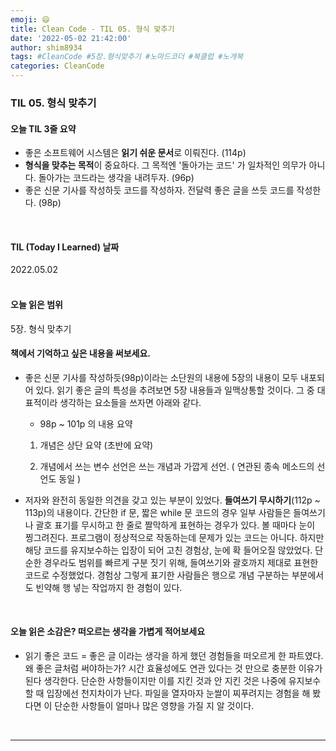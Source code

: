 ```yaml
---
emoji: 😄
title: Clean Code - TIL 05. 형식 맞추기
date: '2022-05-02 21:42:00'
author: shim8934
tags: #CleanCode #5장.형식맞추기 #노마드코더 #북클럽 #노개북
categories: CleanCode
---
```

### TIL 05. 형식 맞추기
#### **오늘 TIL 3줄 요약**

- 좋은 소프트웨어 시스템은 **읽기 쉬운 문서**로 이뤄진다. (114p)
- **형식을 맞추는 목적**이 중요하다. 그 목적엔 '돌아가는 코드' 가 일차적인 의무가 아니다. 돌아가는 코드라는 생각을 내려두자. (96p)
- 좋은 신문 기사를 작성하듯 코드를 작성하자. 전달력 좋은 글을 쓰듯 코드를 작성한다. (98p)

<br/>

#### **TIL (Today I Learned) 날짜**

2022.05.02
<br/><br/>

#### **오늘 읽은 범위**

5장. 형식 맞추기
<br/>


#### 책에서 기억하고 싶은 내용을 써보세요.

- 좋은 신문 기사를 작성하듯(98p)이라는 소단원의 내용에 5장의 내용이 모두 내포되어 있다.  읽기 좋은 글의 특성을 추려보면 5장 내용들과 일맥상통할 것이다. 그 중 대표적이라 생각하는 요소들을 쓰자면 아래와 같다.
  
  * 98p ~ 101p 의 내용 요약
  1. 개념은 상단 요약 (초반에 요약)
    
  2. 개념에서 쓰는 변수 선언은 쓰는 개념과 가깝게 선언. ( 연관된 종속 메소드의 선언도 동일 )

* 저자와 완전히 동일한 의견을 갖고 있는 부분이 있었다. **들여쓰기 무시하기**(112p ~ 113p)의 내용이다.
  간단한 if 문, 짧은 while 문 코드의 경우 일부 사람들은 들여쓰기나 괄호 표기를 무시하고 한 줄로 짤막하게 표현하는 경우가 있다. 볼 때마다 눈이 찡그려진다.
   프로그램이 정상적으로 작동하는데 문제가 있는 코드는 아니다. 하지만 해당 코드를 유지보수하는 입장이 되어 고친 경험상, 눈에 확 들어오질 않았었다. 단순한 경우라도 범위를 빠르게 구분 짓기 위해, 들여쓰기와 괄호까지 제대로 표현한 코드로 수정했었다. 경험상 그렇게 표기한 사람들은 행으로 개념 구분하는 부분에서도 빈약해 행 넣는 작업까지 한 경험이 있다.

<br/>


#### **오늘 읽은 소감은? 떠오르는 생각을 가볍게 적어보세요**

- 읽기 좋은 코드 = 좋은 글 이라는 생각을 하게 했던 경험들을 떠오르게 한 파트였다.
   왜 좋은 글처럼 써야하는가? 시간 효율성에도 연관 있다는 것 만으로 충분한 이유가 된다 생각한다. 단순한 사항들이지만 이를 지킨 것과 안 지킨 것은 나중에 유지보수할 때 입장에선 천지차이가 난다. 파일을 열자마자 눈쌀이 찌푸려지는 경험을 해 봤다면 이 단순한 사항들이 얼마나 많은 영향을 가질 지 알 것이다.

<br/>


---


```toc

```